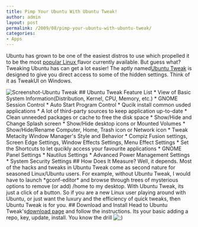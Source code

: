 ```yaml
---
title: Pimp Your Ubuntu With Ubuntu Tweak!
author: admin
layout: post
permalink: /2009/08/pimp-your-ubuntu-with-ubuntu-tweak/
categories:
- Apps
---
```

Ubuntu has grown to be one of the easiest distros to use which propelled it to be the most [popular Linux ](http://distrowatch.com/)flavor currently available. But guess what? Tweaking Ubuntu has can get a lot easier! The aptly named[Ubuntu Tweak](http://ubuntu-tweak.com/) is designed to give you direct access to some of the hidden settings. Think of it as TweakUI on Windows.

![Screenshot-Ubuntu Tweak](http://192.168.1.33/blog2/wp-content/uploads/2009/08/Screenshot-Ubuntu-Tweak.png)
\#\# Ubuntu Tweak Feature List
\* View of Basic System Information(Distribution, Kernel, CPU, Memory, etc.)
\* GNOME Session Control
\* Auto Start Program Control
\* Qucik install common usded applications
\* A lot of third-party sources to keep application up-to-date
\* Clean unneeded packages or cache to free the disk space
\* Show/Hide and Change Splash screen
\* Show/Hide desktop icons or Mounted Volumes
\* Show/Hide/Rename Computer, Home, Trash icon or Network icon
\* Tweak Metacity Window Manager's Style and Behavior
\* Compiz Fusion settings, Screen Edge Settings, Window Effects Settings, Menu Effect Settings
\* Set the Shortcuts to let qucikly access your favourite applications
\* GNOME Panel Settings
\* Nautilus Settings
\* Advanced Power Management Settings
\* System Security Settings
\#\# How Does It Measure?
Well, it depends. Most of the hacks and tweaks in Ubuntu Tweak come as second nature for seasoned Linux/Ubuntu users. For example, without Ubuntu Tweak, I would have to launch \*gconf-editor\* and browse through trees of mysterious options to remove (or add) /home to my desktop. With Ubuntu Tweak, its just a click of a button. So if you are a new Linux user playing around with Ubuntu, or just want the luxury and the efficiency of quick tweaks, then Ubuntu Tweak is for you.
\#\# Download and Install
Head to Ubuntu Tweak's[download page](http://ubuntu-tweak.com/downloads) and follow the instructions. Its your basic adding a repo, key, update, install. You know the drill ![;)](http://192.168.1.2/blog2/wp-includes/images/smilies/icon_wink.gif)